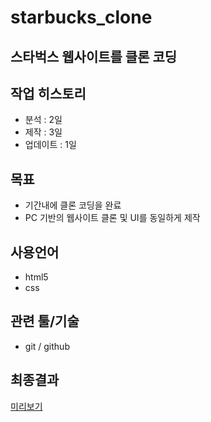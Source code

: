 # starbucks_clone

## 스타벅스 웹사이트를 클론 코딩

## 작업 히스토리

- 분석 : 2일
- 제작 : 3일
- 업데이트 : 1일

## 목표
- 기간내에 클론 코딩을 완료
- PC 기반의 웹사이트 클론 및 UI를 동일하게 제작

## 사용언어
- html5
- css

## 관련 툴/기술
- git / github

## 최종결과

[미리보기](https://wjddmswls11.github.io/starbucks_clone/src/main/webapp)

